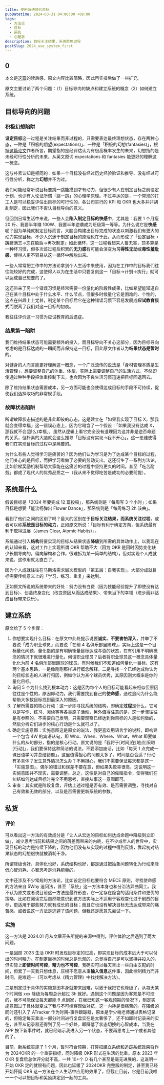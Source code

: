 ```yaml
---
title: 使用系统替代目标
pubDatetime: 2024-03-31 04:00:00 +08:00
tags:
  - 方法论
  - 目标
  - 系统
  - 心理学
description: 目标关注结果，系统聚焦过程
postSlug: 2024_use_system_first
---
```


## 0

本文是[这篇](https://readmedium.com/zh/https%3A/medium.com/swlh/dont-just-set-goals-build-systems-8158ac541df)的读后感，原文内容比较简略，​ 因此再实操后做了一些扩充。

原文主要讨论了两个问题：（1）目标导向的缺点和建立系统的概念（2）如何建立系统。

## 目标导向的问题

### 积极幻想陷阱

**设定目标**这一过程是关注结果而非过程的，只需要表达最终理想状态，存在两种心态，一种是「积极的期望(expectations)」、一种是「积极的幻想(fantasies)」，根据[这篇论文](https://doi.apa.org/doi/10.1037/0022-3514.83.5.1198)作者所言，期望指的是经评估认为有很高概率发生的未来，幻想指的是未经可行性分析的未来，从英文原词 expectations 和 fantasies 能更好的理解这一概念。

这与朴素认知是相同的：如果一个目标没有经过历史经验验证和推导、没有经过可行性分析，称之为**幻想**并不为过。

我们可能经常听说目标要跳一跳能摸到才有动力，但很少有人在制定目标之前设定计划，也少有人论证所谓「跳一跳」的心理学原理。不过幸运的是，一个常规的打工人是可以稳妥评估出目标的可行性的，各公司实行的 KPI 和 OKR 也大多并非胡乱制定，因此我们不否认目标导向的意义。

但回到日常生活中来说，一些人会**陷入制定目标的快感**中，尤其是：我要 1 个月瘦 20 斤、我要半年赚 100W、我要半年逆袭成为班级第一等等。为什么说它是**快感**呢？因为单纯就制定目标而言，大脑会构建出目标完成的状态以刺激我们有更大的动力实现目标，不少人沉迷于制定目标的原理也在于此，从而形成了「设定目标->踌躇满志->忘在脑后->再次制定」如此循环，这一过程看起来人畜无害，顶多算是一种坏习惯，但多次该过程后积累的**无力感**有可能会演变为**习得性无助**或**毒性羞耻感**，使得人更不容易从这一循环中解脱出来。

一些人常常把工作中的方法论拿到个人生活中来使用，因为在工作中的目标我们往往能较好的完成，这使得人以为在生活中只要复刻这一「目标->计划->执行」就可以达成自己想要的了。

这还带来了另一个错误习惯是经常需要一份量化的阶段性成果，比如希望能知道自己在某个目标中处于什么水平、什么节点，但很多时候量化它是困难的、个性的，这点在兴趣上上尤甚，制定某个目标后它在这种错误习惯下容易发展成**应试教育**模式而脱离了我们对这一目标的初衷。

我往往评价这一习惯为应试教育的后遗症。

### 结果第一陷阱

我们维持结果状态可能需要额外的投入，而目标导向不关心这部分，因为目标导向考虑的是目标达成的一瞬间而非保持这一目标，因此原文作者认为**结果状态是暂时**的。

对健身的人而言能更好理解这一概念，一个广泛流传的说法是「身材管理本质是生活管理」，想要调整自己的体重、体型，实际上需要调整自己的生活方式，不然即使通过种种手段把体重控制下去，也会因为不良生活习惯迅速把目标回退回去。

除了维持结果状态需要成本，另一方面可能也会使得达成目标的手段不可持续，促使我们选择取巧的非常规手段。

### 故障状态陷阱

所谓故障状态描述的是非此即彼的心态。这是建立在「如果我实现了目标 X，那我就会变得幸福」这一错误心态上，因为它暗含了一个假设：「如果我没有达成 X，那我就不会(那么)幸福」，虽然从逻辑上看它完全没有道理因为这并非是逆否命题的关系，但朴素的大脑就会这么推导「目标没有实现->我不开心」，这一思维使得我们在实现目标的过程中是痛苦的。

为什么有些人觉得学习是痛苦的？因为他们认为学习是为了达成某个目标的过程，他们关心的是目标，而把学习看做了必要的劳动支出。这还衍生了一系列方法论，比如阶梯奖励机制帮助大家能在这痛苦的过程中坚持更久的时间，甚至「吃苦耐劳」都成了现代人的优秀品质之一（我从来不觉得吃苦是成功的必要前提）。

## 系统是什么

假设目标是「2024 年要完成 12 篇投稿」，那系统则是「每周写 3 个小时」；如果目标是想要「能流畅弹出 Flower Dance」，那系统则是「每周练习 2h 该曲」。

看到了他们之间的区别了吗？最大的区别在于**目标关注结果，而系统关注过程**，或者可以称**系统是目标的动力**，正如原文所说：「目标有利于确定方向，但系统最有利于取得进展（James Clear, Atomic Habits）」。

系统通过引入**结构**将要实现的目标从结果状态**降级**到所需的具体动作上，以我现在的认知来看，这对工作上实现所谓 OKR 帮助不大（因为 OKR 是因时因势变化缺少长期导向的，偏向解构和合作，很难拆为某一简单的结构），但对实现个人成就来说，这作用就太直白了。

因为个人成就往往在马斯洛需求层次模型的「第五层：自我实现」，大部分成就目标需要传统意义上的「学习、练习、重复」来达到。

正如原文所说的系统带来的好处：努力没有白费（因为技能经验提升了即使没有达到目标）、创造终身变化（改变原因从而达成结果）、带来当下的幸福（进步而非达成目标带来快乐）。

## 建立系统

原文给了 5 个步骤：

1. 你想要实现什么目标：在原文中此处提示说要**诚实、不要害怕深入**，并举了不要说「成为职业球员」而要说「在前 4 名俱乐部里踢球」，实际上这是一个目标量化问题，量化指的是有明确衡量目标达成与否的状态，在有引用不明确概念的情况下就很难进行量化，何谓职业球员？后者将职业球员这一概念具体量化化为前 4 名俱乐部里踢球的球员。有时候我们不知道如何量化一目标，这有两个基本思路，一是像刚刚那样进行概念解释，二是寻找一个已经达成你认为的目标状态的人进行归因，例如你认为某个球员优秀，其原因则大概率是你的量化目标。
2. 询问 5 个为什么找到根本动力：这是因为每个人的目标可能看起来相似但原因往往是个性的，原因即动力。我们需要找到自己的**使命感**，通过追问为什么能帮助大多数目标找到最深入的原因。
3. 了解所需要的核心行动：这一步即寻找系统的结构，即确定**过程**是什么，它可以是写作、练习、阅读等等各类原子活动，另外值得注意的是，这一步骤往往是有参照的，不需要自己发明，只需要观察已经达到你目标的人是如何做的，然后分析它们进步的核心行动是什么就可以了。
4. 确定实施意图：实施意图这是原文的说法，我更喜欢用语言学的说辞，即构建一个包含 4W 的宾语从句，即 Who、When、Where、What，What 即要做什么的从句部分，指的是核心行动。原文说的是「我将于[时间]在[地点]采取[行动]」，我们要保持这种简洁的说法，不要添加废话，比如「每天 1 点完成一课日语学习并总结错题」，这里值得担心的问题太多了，时间是否合适？行动有多具体？发生意外情况怎么办？不用担心，我们不需要保证每天都是这一「实施意图」，偶尔的错过和误差不要在意，但如果失败率很高，这说明这一实施意图并不现实，需要调整。总之，这像是对自己的催眠指令，使得我们在纠结如何达成目标时完全不用思考，直接从事这一意图即可。
5. 审查：其实就是阶段复盘，评估上述过程是否有效、是否需要调整，寻找对自己有效和无效的部分，以及是否需要更新系统的参数。

## 私货

### 评价

可以看出这一方法的有效成分是「让人从宏达的目标如何达成命题中降级到立即做」，减少思考当前和结果之间的落差而带来的内耗，在不少成年人的世界中，实现目标的动力是持续下降的，因为他们没有从实现的过程中得到反馈，靠起初对结果状态的幻想很快就被消耗干净。

所谓降级也好，具体化也好，系统结构也好，都是通过把抽象问题转化为行动来降低心智消耗，心智思考是消耗能量的。

文中还涉及不少常规的方法论，比如设定目标也要符合 MECE 原则，寻找使命感的方法来自 5Why 追问法，甚至「系统」这一方法本身也和分治法异曲同工。我不认为原文或者说目前这一方法是最终形态，它一定存在隐含的适用条件和更优的策略，比如在阅读完后自然能意识到该方法实际上不适用于客观变化过于剧烈的目标，更适用于那些努力就有成长的目标；而且它也没有解决目标无法达成带来的痛苦感，或者说这一方法是逃避了该问题，但我还是愿意先尝试一下。

### 实施

这一方法是 2024.01 月从文章开头所提的来源中得到，评估体验之后遇到了两大问题。

一是回顾 2023 生活 OKR 时发现目标定的过高，即实现目标的成本远大于可以付出的时间精力。在制定目标的时候总是乐观的，总觉得自己是可以坚持并投入的，但实际上**即使时间可控，精力也不可控**，我确实可以每天空出一些自由支配的时间，但累了一天我只想休息，压根不愿意从事**输入信息**这件事，因此控制精力而非时间，是难题一（可以考虑从《精力管理》中找找解决方法）。

二是制定过于具体的实施意图本身就带来困难，以致于我把它也降级了，从每天某个时间做 xxx 降级为每周总计超过 3h 就好。遇到这个问题是因为客观是不可控的，我不可能保证每天都能 9 点到家，在我已知这一客观预期的情况下，制定实施意图过于具体就变成了我与不可控客观做对抗，这一内耗是很痛苦的。在降级的同时还引入了 ATracker 作为时间-事件跟踪器，原本是学少楠老师通过表格记录的，但稳定每天拿出一部分时间进行复盘实在是太奢侈了，还不如即时记录来的实在，甚至从记录器还得到了另一个好处，即降低了状态切换的心智成本，当我在 APP 按下新事件时，就已经暗示我进入另一个状态，不要再思考上一个或者其他的了。

目前，新系统实施了 1 个月，暂时符合预期，打算把建立系统和追踪系统效果将作为 2024OKR 的一个重要指标，同时降级 OKR 形式在生活的比重。原本 2023 年 OKR 复盘后总体评分就不高，一共 10+个 O 有几个甚至是毫无进展的，这说明一开始 OKR 定的就很有问题，因此也延缓了 2024OKR 完整版的制定，甚至我已经开始怀疑 OKR 这一方法在个人生活中应用的效果了，但截止目前，它是目前我唯一一个可以把目标和奖励绑定到一起的工具。
